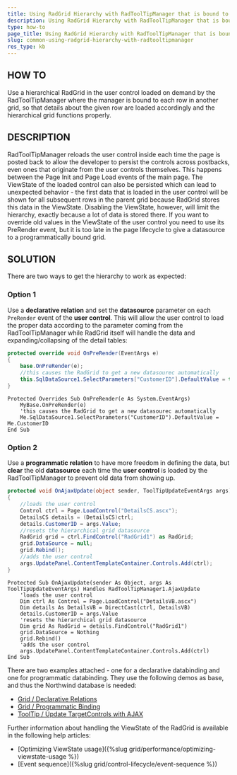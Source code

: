 ```yaml
---
title: Using RadGrid Hierarchy with RadToolTipManager that is bound to records in another grid
description: Using RadGrid Hierarchy with RadToolTipManager that is bound to records in another grid. Check it now!
type: how-to
page_title: Using RadGrid Hierarchy with RadToolTipManager that is bound to records in another grid
slug: common-using-radgrid-hierarchy-with-radtooltipmanager
res_type: kb
---
```

   
 ## HOW TO
 Use a hierarchical RadGrid in the user control loaded on demand by the RadToolTipManager where the manager is bound to each row in another grid, so that details about the given row are loaded accordingly and the hierarchical grid functions properly.  
   
 ## DESCRIPTION
 RadToolTipManager reloads the user control inside each time the page is posted back to allow the developer to persist the controls across postbacks, even ones that originate from the user controls themselves. This happens between the Page Init and Page Load events of the main page. The ViewState of the loaded control can also be persisted which can lead to unexpected behavior - the first data that is loaded in the user control will be shown for all subsequent rows in the parent grid because RadGrid stores this data in the ViewState. Disabling the ViewState, however, will limit the hierarchy, exactly because a lot of data is stored there. If you want to override old values in the ViewState of the user control you need to use its PreRender event, but it is too late in the page lifecycle to give a datasource to a programmatically bound grid.  
   
## SOLUTION 
 There are two ways to get the hierarchy to work as expected:  

### Option 1
Use a **declarative relation** and set the **datasource** parameter on each `PreRender` event of the **user control**. This will allow the user control to load the proper data according to the parameter coming from the RadToolTipManager while RadGrid itself will handle the data and expanding/collapsing of the detail tables:  

````C#
protected override void OnPreRender(EventArgs e)
{
    base.OnPreRender(e);
    //this causes the RadGrid to get a new datasourec automatically
    this.SqlDataSource1.SelectParameters["CustomerID"].DefaultValue = this.CustomerID;
}
````
````VB
Protected Overrides Sub OnPreRender(e As System.EventArgs)
    MyBase.OnPreRender(e)
    'this causes the RadGrid to get a new datasourec automatically
    Me.SqlDataSource1.SelectParameters("CustomerID").DefaultValue = Me.CustomerID
End Sub
````

### Option 2

Use a **programmatic relation** to have more freedom in defining the data, but **clear** the old **datasource** each time the **user control** is loaded by the RadToolTipManager to prevent old data from showing up.

````C#
protected void OnAjaxUpdate(object sender, ToolTipUpdateEventArgs args)
{
    //loads the user control
    Control ctrl = Page.LoadControl("DetailsCS.ascx");
    DetailsCS details = (DetailsCS)ctrl;
    details.CustomerID = args.Value;
    //resets the hierarchical grid datasource
    RadGrid grid = ctrl.FindControl("RadGrid1") as RadGrid;
    grid.DataSource = null;
    grid.Rebind();
    //adds the user control
    args.UpdatePanel.ContentTemplateContainer.Controls.Add(ctrl);
}
````
````VB
Protected Sub OnAjaxUpdate(sender As Object, args As ToolTipUpdateEventArgs) Handles RadToolTipManager1.AjaxUpdate
    'loads the user control
    Dim ctrl As Control = Page.LoadControl("DetailsVB.ascx")
    Dim details As DetailsVB = DirectCast(ctrl, DetailsVB)
    details.CustomerID = args.Value
    'resets the hierarchical grid datasource
    Dim grid As RadGrid = details.FindControl("RadGrid1")
    grid.DataSource = Nothing
    grid.Rebind()
    'adds the user control
    args.UpdatePanel.ContentTemplateContainer.Controls.Add(ctrl)
End Sub
````

 There are two examples attached - one for a declarative databinding and one for programmatic databinding. They use the following demos as base, and thus the Northwind database is needed:  
 * [Grid / Declarative Relations](https://demos.telerik.com/aspnet-ajax/grid/examples/hierarchy/declarative-relations/defaultcs.aspx)  
 * [Grid / Programmatic Binding](https://demos.telerik.com/aspnet-ajax/grid/examples/data-binding/programmatic-hierarchy/defaultcs.aspx)  
 * [ToolTip / Update TargetControls with AJAX](http://demos.telerik.com/aspnet-ajax/tooltip/examples/targetcontrolsandajax/defaultcs.aspx?product=tooltip)  
   
 Further information about handling the ViewState of the RadGrid is available in the following help articles:  
 * [Optimizing ViewState usage]({%slug grid/performance/optimizing-viewstate-usage %})
 * [Event sequence]({%slug grid/control-lifecycle/event-sequence %})

